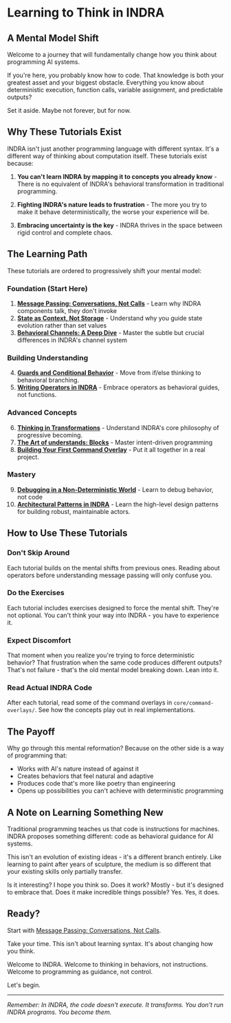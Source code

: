 # Learning to Think in INDRA

## A Mental Model Shift

Welcome to a journey that will fundamentally change how you think about programming AI systems.

If you're here, you probably know how to code. That knowledge is both your greatest asset and your biggest obstacle. Everything you know about deterministic execution, function calls, variable assignment, and predictable outputs?

Set it aside. Maybe not forever, but for now.

## Why These Tutorials Exist

INDRA isn't just another programming language with different syntax. It's a different way of thinking about computation itself. These tutorials exist because:

1. **You can't learn INDRA by mapping it to concepts you already know** - There is no equivalent of INDRA's behavioral transformation in traditional programming.

2. **Fighting INDRA's nature leads to frustration** - The more you try to make it behave deterministically, the worse your experience will be.

3. **Embracing uncertainty is the key** - INDRA thrives in the space between rigid control and complete chaos.

## The Learning Path

These tutorials are ordered to progressively shift your mental model:

### Foundation (Start Here)

1. **[Message Passing: Conversations, Not Calls](./message-passing.md)** - Learn why INDRA components talk, they don't invoke
2. **[State as Context, Not Storage](./state-as-context.md)** - Understand why you guide state evolution rather than set values
3. **[Behavioral Channels: A Deep Dive](./behavioral-channels.md)** - Master the subtle but crucial differences in INDRA's channel system

### Building Understanding

4. **[Guards and Conditional Behavior](./guards-and-conditions.md)** - Move from if/else thinking to behavioral branching.
5. **[Writing Operators in INDRA](./writing-operators.md)** - Embrace operators as behavioral guides, not functions.

### Advanced Concepts

6. **[Thinking in Transformations](./thinking-in-transformations.md)** - Understand INDRA's core philosophy of progressive becoming.
7. **[The Art of understands: Blocks](./understand-blocks.md)** - Master intent-driven programming
8. **[Building Your First Command Overlay](./first-command.md)** - Put it all together in a real project.

### Mastery

9. **[Debugging in a Non-Deterministic World](./debugging-indra.md)** - Learn to debug behavior, not code
10. **[Architectural Patterns in INDRA](../architecture/architectural-patterns.md)** - Learn the high-level design patterns for building robust, maintainable actors.
  
## How to Use These Tutorials

### Don't Skip Around

Each tutorial builds on the mental shifts from previous ones. Reading about operators before understanding message passing will only confuse you.

### Do the Exercises

Each tutorial includes exercises designed to force the mental shift. They're not optional. You can't think your way into INDRA - you have to experience it.

### Expect Discomfort

That moment when you realize you're trying to force deterministic behavior? That frustration when the same code produces different outputs? That's not failure - that's the old mental model breaking down. Lean into it.

### Read Actual INDRA Code

After each tutorial, read some of the command overlays in `core/command-overlays/`. See how the concepts play out in real implementations.

## The Payoff

Why go through this mental reformation? Because on the other side is a way of programming that:

- Works *with* AI's nature instead of against it
- Creates behaviors that feel natural and adaptive
- Produces code that's more like poetry than engineering
- Opens up possibilities you can't achieve with deterministic programming

## A Note on Learning Something New

Traditional programming teaches us that code is instructions for machines. INDRA proposes something different: code as behavioral guidance for AI systems.

This isn't an evolution of existing ideas - it's a different branch entirely. Like learning to paint after years of sculpture, the medium is so different that your existing skills only partially transfer.

Is it interesting? I hope you think so.
Does it work? Mostly - but it's designed to embrace that.
Does it make incredible things possible? Yes. Yes, it does.

## Ready?

Start with [Message Passing: Conversations, Not Calls](./message-passing.md).

Take your time. This isn't about learning syntax. It's about changing how you think.

Welcome to INDRA. Welcome to thinking in behaviors, not instructions. Welcome to programming as guidance, not control.

Let's begin.

---

*Remember: In INDRA, the code doesn't execute. It transforms. You don't run INDRA programs. You become them.*
